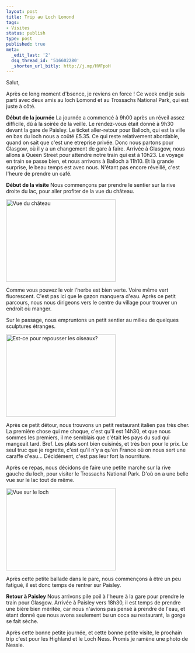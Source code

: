 ```yaml
---
layout: post
title: Trip au Loch Lomond
tags:
- Visites
status: publish
type: post
published: true
meta:
  _edit_last: '2'
  dsq_thread_id: '516602280'
  _shorten_url_bitly: http://j.mp/HVFpoH
---
```

Salut,

Après ce long moment d'bsence, je reviens en force ! Ce week end je suis parti avec deux amis au loch Lomond et au Trossachs National Park, qui est juste à côté.

<strong>Début de la journée</strong>
La journée a commencé à 9h00 après un réveil assez difficile, dû à la soirée de la veille. Le rendez-vous était donné à 9h30 devant la gare de Paisley. Le ticket aller-retour pour Balloch, qui est la ville en bas du loch nous a coûté £5.35. Ce qui reste relativement abordable, quand on sait que c'est une etreprise privée. Donc nous partons pour Glasgow, où il y a un changement de gare à faire. Arrivée à Glasgow, nous allons à Queen Street pour attendre notre train qui est à 10h23. Le voyage en train se passe bien, et nous arrivons à Balloch à 11h10. Et là grande surprise, le beau temps est avec nous. N'étant pas encore réveillé, c'est l'heure de prendre un café.

<strong>Début de la visite</strong>
Nous commençons par prendre le sentier sur la rive droite du lac, pour aller profiter de la vue du château.

<img class="size-medium wp-image-88" title="25042009225" src="http://luxifer.fr/wordpress/wp-content/uploads/2009/04/25042009225-300x225.jpg" alt="Vue du château" width="300" height="225" />

Comme vous pouvez le voir l'herbe est bien verte. Voire même vert fluorescent. C'est pas ici que le gazon manquera d'eau. Après ce petit parcours, nous nous dirigeons vers le centre du village pour trouver un endroit où manger.

Sur le passage, nous empruntons un petit sentier au milieu de quelques sculptures étranges.

<img class="size-medium wp-image-89" title="25042009218" src="http://luxifer.fr/wordpress/wp-content/uploads/2009/04/25042009218-300x225.jpg" alt="Est-ce pour repousser les oiseaux?" width="300" height="225" />

Après ce petit détour, nous trouvons un petit restaurant italien pas très cher. La première chose qui me choque, c'est qu'il est 14h30, et que nous sommes les premiers, il me semblais que c'était les pays du sud qui mangeait tard. Bref. Les plats sont bien cuisinés, et très bon pour le prix. Le seul truc que je regrette, c'est qu'il n'y a qu'en France où on nous sert une caraffe d'eau... Décidément, c'est pas leur fort la nourriture.

Après ce repas, nous décidons de faire une petite marche sur la rive gauche du loch, pour visiter le Trossachs National Park. D'où on a une belle vue sur le lac tout de même.

<img class="size-medium wp-image-90" title="25042009229" src="http://luxifer.fr/wordpress/wp-content/uploads/2009/04/25042009229-300x225.jpg" alt="Vue sur le loch" width="300" height="225" />

Après cette petite ballade dans le parc, nous commençons à être un peu fatigué, il est donc temps de rentrer sur Paisley.

<strong>Retour à Paisley</strong>
Nous arrivons pile poil à l'heure à la gare pour prendre le train pour Glasgow. Arrivée à Paisley vers 18h30, il est temps de prendre une bière bien méritée, car nous n'avions pas pensé à prendre de l'eau, et étant donné que nous avons seulement bu un coca au restaurant, la gorge se fait sèche.

Après cette bonne petite journée, et cette bonne petite visite, le prochain trip c'est pour les Highland et le Loch Ness. Promis je ramène une photo de Nessie.
